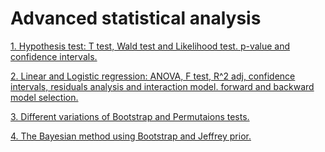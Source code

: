 # Advanced statistical analysis

[1. Hypothesis test: T test, Wald test and Likelihood test. p-value and confidence intervals.](https://github.com/guy-hadad/advanced-statistical-analysis/blob/main/Hypothesis%20tests%20.ipynb)

[2. Linear and Logistic regression: ANOVA, F test, R^2 adj, confidence intervals, residuals analysis and interaction model. forward and backward model selection.](https://github.com/guy-hadad/advanced-statistical-analysis/blob/main/Linear%20and%20Logistic%20regression.ipynb)

[3. Different variations of Bootstrap and Permutaions tests.](https://github.com/guy-hadad/advanced-statistical-analysis/blob/main/Bootstrap%20and%20Permutaions%20tests.ipynb)

[4. The Bayesian method using Bootstrap and Jeffrey prior.](https://github.com/guy-hadad/advanced-statistical-analysis/blob/main/The%20Bayesian%20method%20.ipynb)




